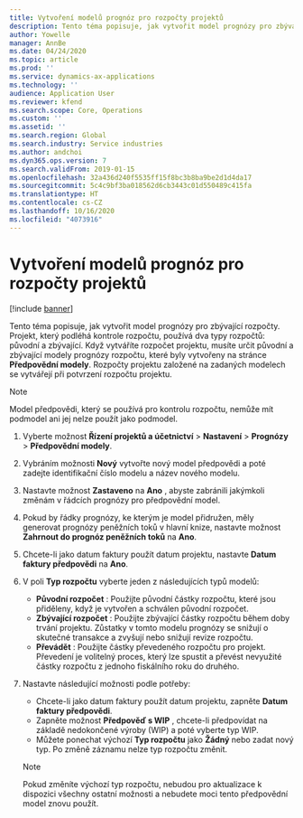 ```yaml
---
title: Vytvoření modelů prognóz pro rozpočty projektů
description: Tento téma popisuje, jak vytvořit model prognózy pro zbývající rozpočty.
author: Yowelle
manager: AnnBe
ms.date: 04/24/2020
ms.topic: article
ms.prod: ''
ms.service: dynamics-ax-applications
ms.technology: ''
audience: Application User
ms.reviewer: kfend
ms.search.scope: Core, Operations
ms.custom: ''
ms.assetid: ''
ms.search.region: Global
ms.search.industry: Service industries
ms.author: andchoi
ms.dyn365.ops.version: 7
ms.search.validFrom: 2019-01-15
ms.openlocfilehash: 32a436d240f5535ff15f8bc3b8ba9be2d1d4da17
ms.sourcegitcommit: 5c4c9bf3ba018562d6cb3443c01d550489c415fa
ms.translationtype: HT
ms.contentlocale: cs-CZ
ms.lasthandoff: 10/16/2020
ms.locfileid: "4073916"
---
```

# <a name="create-forecast-models-for-project-budgets"></a>Vytvoření modelů prognóz pro rozpočty projektů 

[!include [banner](../includes/banner.md)]

Tento téma popisuje, jak vytvořit model prognózy pro zbývající rozpočty. Projekt, který podléhá kontrole rozpočtu, používá dva typy rozpočtů: původní a zbývající. Když vytváříte rozpočet projektu, musíte určit původní a zbývající modely prognózy rozpočtu, které byly vytvořeny na stránce **Předpovědní modely**. Rozpočty projektu založené na zadaných modelech se vytvářejí při potvrzení rozpočtu projektu.

> [!NOTE]
> Model předpovědi, který se používá pro kontrolu rozpočtu, nemůže mít podmodel ani jej nelze použít jako podmodel.

1. Vyberte možnost **Řízení projektů a účetnictví** > **Nastavení** > **Prognózy**  > **Předpovědní modely**.
2. Vybráním možnosti **Nový** vytvořte nový model předpovědi a poté zadejte identifikační číslo modelu a název nového modelu. 
3. Nastavte možnost **Zastaveno** na **Ano** , abyste zabránili jakýmkoli změnám v řádcích prognózy pro předpovědní model. 
4. Pokud by řádky prognózy, ke kterým je model přidružen, měly generovat prognózy peněžních toků v hlavní knize, nastavte možnost **Zahrnout do prognóz peněžních toků** na **Ano**. 
5. Chcete-li jako datum faktury použít datum projektu, nastavte **Datum faktury předpovědi** na **Ano**. 
6. V poli **Typ rozpočtu** vyberte jeden z následujících typů modelů:

   - **Původní rozpočet** : Použijte původní částky rozpočtu, které jsou přiděleny, když je vytvořen a schválen původní rozpočet.
   - **Zbývající rozpočet** : Použijte zbývající částky rozpočtu během doby trvání projektu. Zůstatky v tomto modelu prognózy se snižují o skutečné transakce a zvyšují nebo snižují revize rozpočtu.
   - **Převádět** : Použijte částky převedeného rozpočtu pro projekt. Převedení je volitelný proces, který lze spustit a převést nevyužité částky rozpočtu z jednoho fiskálního roku do druhého.

7. Nastavte následující možnosti podle potřeby:

   - Chcete-li jako datum faktury použít datum projektu, zapněte **Datum faktury předpovědi**.
   - Zapněte možnost **Předpověď s WIP** , chcete-li předpovídat na základě nedokončené výroby (WIP) a poté vyberte typ WIP. 
   - Můžete ponechat výchozí **Typ rozpočtu** jako **Žádný** nebo zadat nový typ. Po změně záznamu nelze typ rozpočtu změnit.     
    > [!NOTE]
    > Pokud změníte výchozí typ rozpočtu, nebudou pro aktualizace k dispozici všechny ostatní možnosti a nebudete moci tento předpovědní model znovu použít. 
   


 

